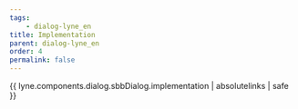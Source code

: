 ```yaml
---
tags: 
    - dialog-lyne_en
title: Implementation
parent: dialog-lyne_en
order: 4
permalink: false  
---
```

{{ lyne.components.dialog.sbbDialog.implementation | absolutelinks | safe }}